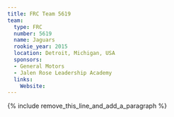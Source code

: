 ```yaml
---
title: FRC Team 5619
team:
  type: FRC
  number: 5619
  name: Jaguars
  rookie_year: 2015
  location: Detroit, Michigan, USA
  sponsors:
  - General Motors
  - Jalen Rose Leadership Academy
  links:
    Website:
---
```


{% include remove_this_line_and_add_a_paragraph %}